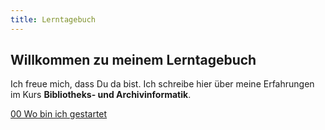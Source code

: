 ```yaml
---
title: Lerntagebuch
---
```


## Willkommen zu meinem Lerntagebuch

Ich freue mich, dass Du da bist. Ich schreibe hier über meine Erfahrungen im Kurs **Bibliotheks- und Archivinformatik**.

[00 Wo bin ich gestartet](https://github.com/topuzsr/lerntagebuchBAIN.github.io/blob/f95666e852eadd502a2a1c1ca091163c6cc4cf0b/_posts/gestartet_15022023.md)
